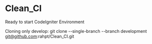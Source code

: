 # Clean_CI
Ready to start CodeIgniter Environment

Cloning only develop:
git clone --single-branch --branch development git@github.com:rahpt/Clean_CI.git
